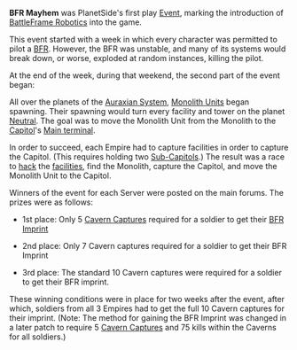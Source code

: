 **BFR Mayhem** was PlanetSide's first play [Event](Events.md), marking the
introduction of [BattleFrame Robotics](../vehicles/BattleFrame_Robotics.md) into
the game.

This event started with a week in which every character was permitted to pilot a
[BFR](../vehicles/BattleFrame_Robotics.md). However, the BFR was unstable, and
many of its systems would break down, or worse, exploded at random instances,
killing the pilot.

At the end of the week, during that weekend, the second part of the event began:

All over the planets of the [Auraxian System](../locations/Auraxis.md),
[Monolith Units](../items/Monolith.md) began spawning. Their spawning would turn
every facility and tower on the planet [Neutral](../terminology/Neutral.md). The
goal was to move the Monolith Unit from the Monolith to the
[Capitol](../locations/Capitol.md)'s [Main terminal](../items/Main_Terminal.md).

In order to succeed, each Empire had to capture facilities in order to capture
the Capitol. (This requires holding two
[Sub-Capitols](../locations/Sub-Capitol.md).) The result was a race to
[hack](../terminology/Hack.md) the [facilities](../locations/Facilities.md),
find the Monolith, capture the Capitol, and move the Monolith Unit to the
Capitol.

Winners of the event for each Server were posted on the main forums. The prizes
were as follows:

- 1st place: Only 5 [Cavern Captures](Cavern_Captures.md) required for a soldier
  to get their [BFR Imprint](../terminology/BFR_Imprint.md)

<!-- -->

- 2nd place: Only 7 Cavern captures required for a soldier to get their BFR
  Imprint

<!-- -->

- 3rd place: The standard 10 Cavern captures were required for a soldier to get
  their BFR imprint.

These winning conditions were in place for two weeks after the event, after
which, soldiers from all 3 Empires had to get the full 10 Cavern captures for
their imprint. (Note: The method for gaining the BFR Imprint was changed in a
later patch to require 5 [Cavern Captures](Cavern_Captures.md) and 75 kills
within the Caverns for all soldiers.)
